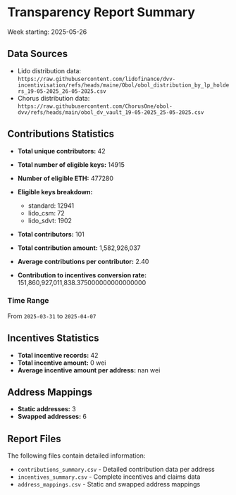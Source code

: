 # Transparency Report Summary
Week starting: 2025-05-26

## Data Sources
- Lido distribution data: `https://raw.githubusercontent.com/lidofinance/dvv-incentivisation/refs/heads/maine/Obol/obol_distribution_by_lp_holders_19-05-2025_26-05-2025.csv`
- Chorus distribution data: `https://raw.githubusercontent.com/ChorusOne/obol-dvv/refs/heads/main/obol_dv_vault_19-05-2025_25-05-2025.csv`

## Contributions Statistics
- **Total unique contributors:** 42
- **Total number of eligible keys:** 14915
- **Number of eligible ETH:** 477280

- **Eligible keys breakdown:**
  - standard: 12941
  - lido_csm: 72
  - lido_sdvt: 1902

- **Total contributors:** 101
- **Total contribution amount:** 1,582,926,037
- **Average contributions per contributor:** 2.40
- **Contribution to incentives conversion rate:** 151,860,927,011,838.375000000000000000

### Time Range
From `2025-03-31` to `2025-04-07`

## Incentives Statistics
- **Total incentive records:** 42
- **Total incentive amount:** 0 wei
- **Average incentive amount per address:** nan wei

## Address Mappings
- **Static addresses:** 3
- **Swapped addresses:** 6

## Report Files
The following files contain detailed information:
- `contributions_summary.csv` - Detailed contribution data per address
- `incentives_summary.csv` - Complete incentives and claims data
- `address_mappings.csv` - Static and swapped address mappings